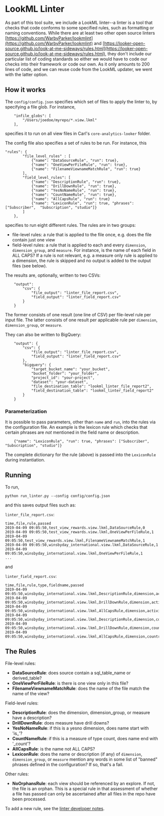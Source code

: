 # LookML Linter

As part of this tool suite, we include a LookML linter--a linter is a tool that checks that code conforms to some specified rules, such as formatting or naming conventions. While there are at least two other open source linters [https://github.com/WarbyParker/lookmlint](https://github.com/WarbyParker/lookmlint) and [https://looker-open-source.github.io/look-at-me-sideways/rules.html](https://looker-open-source.github.io/look-at-me-sideways/rules.html), they don't include our particular list of coding standards so either we would have to code our checks into their framework or code our own. As it only amounts to 200 lines of code, and we can reuse code from the LookML updater, we went with the latter option.

## How it works
The `config/config.json` specifies which set of files to apply the linter to, by specifying a file glob. For instance, 

```
    "infile_globs": [
        "/Users/joedoe/myrepo/*.view.lkml"
    ],
```
specifies it to run on all view files in Carl's `core-analytics-looker` folder.

The config file also specifies a set of rules to be run. For instance, this

```
"rules": {
        "file_level_rules" : [
            {"name": "DataSourceRule", "run": true},
            {"name": "OneViewPerFileRule", "run": true},
            {"name": "FilenameViewnameMatchRule", "run": true}
        ],
        "field_level_rules": [
            {"name": "DescriptionRule", "run": true},
            {"name": "DrillDownRule", "run": true},
            {"name": "YesNoNameRule", "run": true},
            {"name": "CountNameRule", "run": true},
            {"name": "AllCapsRule", "run": true}
            {"name": "LexiconRule", "run": true, "phrases": ["Subscriber",  "Subscription", "studio"]}
        ]
    },

```
specifies to run eight different rules. The rules are in two groups:

 - file-level rules: a rule that is applied to the file once, e.g. does the file contain just one view
 - field-level rules: a rule that is applied to each and every `dimension`, `dimension_group`, and `measure`. For instance, is the name of each field in ALL CAPS? If a rule is not relevant, e.g. a measure only rule is applied to a dimension, the rule is skipped and no output is added to the output files (see below).

The results are, optionally, written to two CSVs:

```
    "output": 
        "csv": {
            "file_output": "linter_file_report.csv",
            "field_output": "linter_field_report.csv"
        }
    }
```
The former consists of one result (one line of CSV) per file-level rule per input file. The latter consists of one result per applicable rule per `dimension`, `dimension_group`, or `measure`. 

They can also be written to BigQuery:

```
    "output": {
        "csv": {
            "file_output": "linter_file_report.csv",
            "field_output": "linter_field_report.csv"
        },
        "bigquery": {
            "target_bucket_name": "your_bucket",
            "bucket_folder": "your_folder",
            "project_id": "your-project",
            "dataset": "your-dataset",
            "file_destination_table": "lookml_linter_file_report2",
            "field_destination_table": "lookml_linter_field_report2"
        }
    }
```

### Parameterization
It is possible to pass parameters, other than `name` and `run`, into the rules via the configuration file. An example is the lexicon rule which checks that certain phrases are *not* mentioned in the field name or description.

```
    {"name": "LexiconRule", "run": true, "phrases": ["Subscriber",  "Subscription", "studio"]}
```
The complete dictionary for the rule (above) is passed into the `LexiconRule` during instantiation.

## Running

To run, 

```
python run_linter.py --config config/config.json
```
and this saves output files such as:

`linter_file_report.csv`:

```
time,file,rule,passed
2019-04-09 09:05:50,test_view_rewards.view.lkml,DataSourceRule,0
2019-04-09 09:05:50,test_view_rewards.view.lkml,OneViewPerFileRule,1
2019-04-09 09:05:50,test_view_rewards.view.lkml,FilenameViewnameMatchRule,1
2019-04-09 09:05:50,winsbyday_international.view.lkml,DataSourceRule,1
2019-04-09 09:05:50,winsbyday_international.view.lkml,OneViewPerFileRule,1
...
```

and 

`linter_field_report.csv`:

```
time,file,rule,type,fieldname,passed
2019-04-09 09:05:50,winsbyday_international.view.lkml,DescriptionRule,dimension,activity,0
2019-04-09 09:05:50,winsbyday_international.view.lkml,DrillDownRule,dimension,activity,0
2019-04-09 09:05:50,winsbyday_international.view.lkml,AllCapsRule,dimension,activity,1
2019-04-09 09:05:50,winsbyday_international.view.lkml,DescriptionRule,dimension,country,0
2019-04-09 09:05:50,winsbyday_international.view.lkml,DrillDownRule,dimension,country,0
2019-04-09 09:05:50,winsbyday_international.view.lkml,AllCapsRule,dimension,country,1
```

## The Rules

File-level rules:

 - **DataSourceRule**: does source contain a sql_table_name or derived_table?
 - **OneViewPerFileRule**: is there is one view only in this file?
 - **FilenameViewnameMatchRule**: does the name of the file match the name of the view?

Field-level rules:

 - **DescriptionRule**: does the dimension, dimension_group, or measure have a description?
 - **DrillDownRule**: does measure have drill downs? 
 - **YesNoNameRule**: if this is a yesno dimension, does name start with 'is_'?
 - **CountNameRule**: if this is a measure of type count, does name end with '_count'?
 - **AllCapsRule**: is the name not ALL CAPS?
 - **LexiconRule**: does the name or description (if any) of `dimension`, `dimension_group`, or `measure` mention any words in some list of "banned" phrases defined in the configuration? If so, that's a fail.

Other rules:
 - **NoOrphansRule**: each view should be referenced by an explore. If not, the file is an orphan. This is a special rule in that assessment of whether a file has passed can only be ascertained after all files in the repo have been processed.

To add a new rule, see the [linter developer notes](README_DEVELOPER.md).
